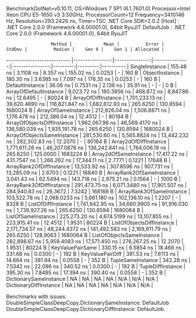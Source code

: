 
BenchmarkDotNet=v0.10.11, OS=Windows 7 SP1 (6.1.7601.0)
Processor=Intel Xeon CPU E5-1650 v3 3.50GHz, ProcessorCount=12
Frequency=3410146 Hz, Resolution=293.2426 ns, Timer=TSC
.NET Core SDK=2.0.2
  [Host]     : .NET Core 2.0.0 (Framework 4.6.00001.0), 64bit RyuJIT
  DefaultJob : .NET Core 2.0.0 (Framework 4.6.00001.0), 64bit RyuJIT


                     Method |            Mean |          Error |         StdDev |          Median |    Gen 0 |    Gen 1 | Allocated |
--------------------------- |----------------:|---------------:|---------------:|----------------:|---------:|---------:|----------:|
             SingleInstance |       155.48 ns |      3.1108 ns |       8.357 ns |       155.02 ns |   0.0253 |        - |     160 B |
             ObjectInstance |       180.30 ns |      3.6385 ns |       7.097 ns |       176.35 ns |   0.0253 |        - |     160 B |
            DefaultInstance |        36.06 ns |      0.7531 ns |       2.136 ns |        35.91 ns |        - |        - |       0 B |
     ArrayOfDefaultInstance |     9,023.72 ns |    180.3956 ns |     468.872 ns |     8,847.86 ns |  12.6495 |        - |   80024 B |
        ArrayOfDiffInstance | 1,701,233.13 ns | 39,620.4690 ns | 116,821.847 ns | 1,682,612.93 ns | 265.6250 | 130.8594 | 1680024 B |
        ArrayOfSameInstance |   212,826.04 ns |  1,506.8871 ns |   1,176.478 ns |   212,386.04 ns |  12.4512 |        - |   80184 B |
 ArrayOfObjectsDiffInstance | 1,962,067.96 ns | 46,569.4170 ns | 136,580.039 ns | 1,935,191.78 ns | 265.6250 | 130.8594 | 1680024 B |
 ArrayOfObjectsSameInstance |   281,530.60 ns |  5,565.8824 ns |  13,442.232 ns |   282,302.83 ns |  12.2070 |        - |   80184 B |
      Array2dOfDiffInstance | 1,771,611.26 ns | 46,207.0878 ns | 136,242.641 ns | 1,764,006.19 ns | 265.6250 | 125.0000 | 1683224 B |
      Array2dOfSameInstance |    17,417.22 ns |    431.7547 ns |   1,266.262 ns |    17,344.11 ns |   2.7771 |   0.1221 |   17648 B |
   ArrayRank2OfDiffInstance |    13,533.92 ns |    307.8596 ns |     907.731 ns |    13,285.09 ns |   2.6703 |   0.1221 |   16840 B |
   ArrayRank2OfSameInstance |     3,041.43 ns |     62.5494 ns |     143.718 ns |     2,975.21 ns |   0.1564 |        - |    1000 B |
   ArrayRank3OfDiffInstance |   291,473.75 ns |  6,071.3480 ns |  17,901.507 ns |   284,940.83 ns |  26.3672 |   7.3242 |  168168 B |
   ArrayRank3OfSameInstance |   103,522.78 ns |  2,068.0233 ns |   5,661.180 ns |   102,136.10 ns |   1.2207 |        - |    8328 B |
         ListOfDiffInstance | 1,741,942.95 ns | 34,660.9905 ns |  91,916.030 ns | 1,739,927.26 ns | 265.6250 | 130.8594 | 1680064 B |
         ListOfSameInstance |   225,273.20 ns |  4,674.5199 ns |  13,107.855 ns |   223,915.41 ns |  12.4512 |   1.9531 |   80224 B |
  ListOfObjectsDiffInstance | 2,171,734.57 ns | 48,244.4372 ns | 141,492.583 ns | 2,169,911.79 ns | 265.6250 | 128.9063 | 1680064 B |
  ListOfObjectsSameInstance |   282,898.67 ns |  5,959.4083 ns |  17,571.450 ns |   276,267.25 ns |  12.2070 |   1.9531 |   80224 B |
           KeyValuePairSame |       330.15 ns |      6.5854 ns |      18.466 ns |       331.68 ns |   0.0300 |        - |     192 B |
           KeyValuePairDiff |       381.53 ns |      7.6113 ns |      14.664 ns |       381.94 ns |   0.0558 |        - |     352 B |
          TupleSameInstance |       342.28 ns |      7.5342 ns |      22.096 ns |       340.52 ns |   0.0300 |        - |     192 B |
          TupleDiffInstance |       395.30 ns |      7.8495 ns |      17.394 ns |       390.40 ns |   0.0558 |        - |     352 B |
     DictionarySameInstance |              NA |             NA |             NA |              NA |      N/A |      N/A |       N/A |
     DictionaryDiffInstance |              NA |             NA |             NA |              NA |      N/A |      N/A |       N/A |

Benchmarks with issues:
  DoubleSimpleClassDeepCopy.DictionarySameInstance: DefaultJob
  DoubleSimpleClassDeepCopy.DictionaryDiffInstance: DefaultJob
